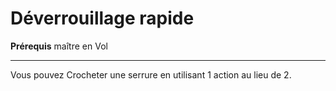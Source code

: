 # Déverrouillage rapide

<p><strong>Prérequis</strong> maître en Vol</p>
<hr>
<p>Vous pouvez Crocheter une serrure en utilisant 1 action au lieu de 2.</p>